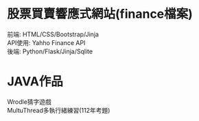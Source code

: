 # 股票買賣響應式網站(finance檔案)
前端: HTML/CSS/Bootstrap/Jinja  
API使用: Yahho Finance API  
後端: Python/Flask/Jinja/Sqlite

# JAVA作品
Wrodle猜字遊戲  
MultuThread多執行緒練習(112年考題)
